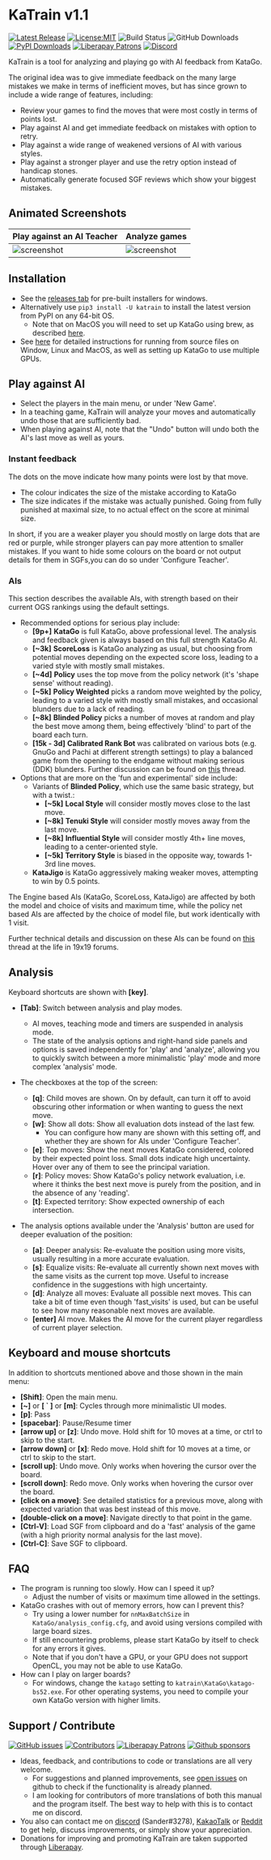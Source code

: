 
# <a name="manual"></a> KaTrain v1.1
[![Latest Release](https://img.shields.io/github/release/sanderland/katrain?label=download)](https://github.com/sanderland/katrain/releases)
[![License:MIT](https://img.shields.io/pypi/l/katrain)](https://en.wikipedia.org/wiki/MIT_License)
![Build Status](https://github.com/sanderland/katrain/workflows/release/badge.svg)
![GitHub Downloads](https://img.shields.io/github/downloads/sanderland/katrain/total?color=%23336699&label=github%20downloads)
[![PyPI Downloads](https://pepy.tech/badge/katrain)](https://pepy.tech/project/katrain)
[![Liberapay Patrons](https://img.shields.io/liberapay/patrons/KaTrain)](https://liberapay.com/sanderbaduk/)
[![Discord](https://img.shields.io/discord/417022162348802048?logo=discord)](https://discord.com/channels/417022162348802048/629446365688365067)

KaTrain is a tool for analyzing and playing go with AI feedback from KataGo.

The original idea was to give immediate feedback on the many large mistakes we make in terms of inefficient moves,
but has since grown to include a wide range of features, including:

* Review your games to find the moves that were most costly in terms of points lost.
* Play against AI and get immediate feedback on mistakes with option to retry.
* Play against a wide range of weakened versions of AI with various styles.
* Play against a stronger player and use the retry option instead of handicap stones.
* Automatically generate focused SGF reviews which show your biggest mistakes.

## Animated Screenshots

| Play against an AI Teacher | Analyze games  |
| ------------- | ------------- |
| ![screenshot](screenshots/teaching.gif) | ![screenshot](screenshots/analysis.gif)  |


## Installation
* See the [releases tab](https://github.com/sanderland/katrain/releases) for pre-built installers for windows.
* Alternatively use `pip3 install -U katrain` to install the latest version from PyPI on any 64-bit OS.
    * Note that on MacOS you will need to set up KataGo using brew, as described [here](INSTALL.md).
* See [here](INSTALL.md#MacPrereq) for detailed instructions for running from source files on Window, Linux and MacOS,
  as well as setting up KataGo to use multiple GPUs.

## Play against AI

* Select the players in the main menu, or under 'New Game'.
* In a teaching game, KaTrain will analyze your moves and automatically undo those that are sufficiently bad.
* When playing against AI, note that the "Undo" button will undo both the AI's last move as well as yours.

### Instant feedback

The dots on the move indicate how many points were lost by that move.

* The colour indicates the size of the mistake according to KataGo
* The size indicates if the mistake was actually punished. Going from fully punished at maximal size,
  to no actual effect on the score at minimal size.

In short, if you are a weaker player you should mostly on large dots that are red or purple,
while stronger players can pay more attention to smaller mistakes. If you want to hide some colours
on the board or not output details for them in SGFs,you can do so under 'Configure Teacher'.

### AIs

This section describes the available AIs, with strength based on their current OGS rankings using the default settings.

* Recommended options for serious play include:
    * **[9p+]** **KataGo** is full KataGo, above professional level. The analysis and feedback given is always based on this full strength KataGo AI.
    * **[~3k]**  **ScoreLoss** is KataGo analyzing as usual, but 
      choosing from potential moves depending on the expected score loss, leading to a varied style with mostly small mistakes.
    * **[~4d]** **Policy** uses the top move from the policy network (it's 'shape sense' without reading).
    * **[~5k]** **Policy Weighted** picks a random move weighted by the policy, leading to a varied style with mostly small mistakes, and occasional blunders due to a lack of reading.
    * **[~8k]** **Blinded Policy** picks a number of moves at random and play the best move among them, being effectively 'blind' to part of the board each turn.
    * **[15k - 3d]** **Calibrated Rank Bot** was calibrated on various bots (e.g. GnuGo and Pachi at different strength settings) to play a balanced game from the opening to the endgame without making serious (DDK) blunders. Further discussion can be found on [this](https://github.com/sanderland/katrain/issues/44) thread.
*  Options that are more on the 'fun and experimental' side include: 
    * Variants of **Blinded Policy**, which use the same basic strategy, but with a twist.:
        * **[~5k]** **Local Style** will consider mostly moves close to the last move.
        * **[~8k]** **Tenuki Style** will consider mostly moves away from the last move.
        * **[~8k]** **Influential Style** will consider mostly 4th+ line moves, leading to a center-oriented style.
        * **[~5k]** **Territory Style** is biased in the opposite way, towards 1-3rd line moves.
    * **KataJigo** is KataGo aggressively making weaker moves, attempting to win by 0.5 points.
    
The Engine based AIs (KataGo, ScoreLoss, KataJigo) are affected by both the model and choice of visits and maximum time,
 while the policy net based AIs are affected by the choice of model file, but work identically with 1 visit.

Further technical details and discussion on these AIs can be found on [this](https://lifein19x19.com/viewtopic.php?f=10&t=17488&sid=b11e42c005bb6f4f48c83771e6a27eff) thread at the life in 19x19 forums.

## Analysis

Keyboard shortcuts are shown with **[key]**.

* **[Tab]**: Switch between analysis and play modes.
  * AI moves, teaching mode and timers are suspended in analysis mode.
  * The state of the analysis options and right-hand side panels and options is saved independently for 'play' and 'analyze',
    allowing you to quickly switch between a more minimalistic 'play' mode and more complex 'analysis' mode.

* The checkboxes at the top of the screen:
    * **[q]**: Child moves are shown. On by default, can turn it off to avoid obscuring other information or when 
               wanting to guess the next move.
    * **[w]**: Show all dots: Show all evaluation dots instead of the last few.
        * You can configure how many are shown with this setting off, and whether they are shown for AIs under 'Configure Teacher'.
    * **[e]**: Top moves: Show the next moves KataGo considered, colored by their expected point loss. Small dots indicate high uncertainty. Hover over any of them to see the principal variation.
    * **[r]**: Policy moves: Show KataGo's policy network evaluation, i.e. where it thinks the best next move is purely from the position, and in the absence of any 'reading'.
    * **[t]**: Expected territory: Show expected ownership of each intersection.

* The analysis options available under the 'Analysis' button are used for deeper evaluation of the position:
    * **[a]**: Deeper analysis: Re-evaluate the position using more visits, usually resulting in a more accurate evaluation.
    * **[s]**: Equalize visits: Re-evaluate all currently shown next moves with the same visits as the current top move. Useful to increase confidence in the suggestions with high uncertainty.
    * **[d]**: Analyze all moves: Evaluate all possible next moves. This can take a bit of time even though 'fast_visits' is used, but can be useful to see how many reasonable next moves are available.
    * **[enter]** AI move. Makes the AI move for the current player regardless of current player selection.

## Keyboard and mouse shortcuts

In addition to shortcuts mentioned above and those shown in the main menu:

* **[Shift]**: Open the main menu.
* **[~]** or **[ ` ]** or **[m]**: Cycles through more minimalistic UI modes.
* **[p]**: Pass
* **[spacebar]**: Pause/Resume timer
* **[arrow up]** or **[z]**: Undo move. Hold shift for 10 moves at a time, or ctrl to skip to the start.
* **[arrow down]** or **[x]**: Redo move. Hold shift for 10 moves at a time, or ctrl to skip to the start.
* **[scroll up]**: Undo move. Only works when hovering the cursor over the board.
* **[scroll down]**: Redo move. Only works when hovering the cursor over the board.
* **[click on a move]**: See detailed statistics for a previous move, along with expected variation that was best instead of this move.
* **[double-click on a move]**: Navigate directly to that point in the game.
* **[Ctrl-V]**: Load SGF from clipboard and do a 'fast' analysis of the game (with a high priority normal analysis for the last move).
* **[Ctrl-C]**: Save SGF to clipboard.

## FAQ

* The program is running too slowly. How can I speed it up?
  *  Adjust the number of visits or maximum time allowed in the settings.
* KataGo crashes with out of memory errors, how can I prevent this?
  * Try using a lower number for `nnMaxBatchSize` in `KataGo/analysis_config.cfg`, and avoid using versions compiled with large board sizes.
  * If still encountering problems, please start KataGo by itself to check for any errors it gives.
  * Note that if you don't have a GPU, or your GPU does not support OpenCL, you may not be able to use KataGo.
* How can I play on larger boards?
  * For windows, change the `katago` setting to `katrain\KataGo\katago-bs52.exe`. For other operating systems, you need to compile your own KataGo version with higher limits.


## <a name="support"></a> Support / Contribute

[![GitHub issues](https://img.shields.io/github/issues/sanderland/katrain)](https://github.com/sanderland/katrain/issues)
[![Contributors](https://img.shields.io/static/v1?label=contributors&message=10&color=dcb424)](CONTRIBUTORS)
[![Liberapay Patrons](https://img.shields.io/liberapay/patrons/KaTrain)](https://liberapay.com/sanderbaduk/)
[![Github sponsors](https://img.shields.io/static/v1?label=Sponsor&message=%E2%9D%A4&logo=GitHub&color=dcb424&link=https://github.com/sponsors/sanderland/)](https://github.com/sponsors/sanderland)

 * Ideas, feedback, and contributions to code or translations are all very welcome.
    * For suggestions and planned improvements, see [open issues](https://github.com/sanderland/katrain/issues) on github to check if the functionality is already planned.
    * I am looking for contributors of more translations of both this manual and the program itself. The best way to help with this is to contact me on discord.
* You also can contact me on [discord](https://discord.gg/AjTPFpN) (Sander#3278), [KakaoTalk](https://open.kakao.com/o/gTsMJCac) 
 or [Reddit](http://reddit.com/u/sanderbaduk) to get help, discuss improvements, or simply show your appreciation.
* Donations for improving and promoting KaTrain are taken supported through [Liberapay](https://liberapay.com/KaTrain/).



